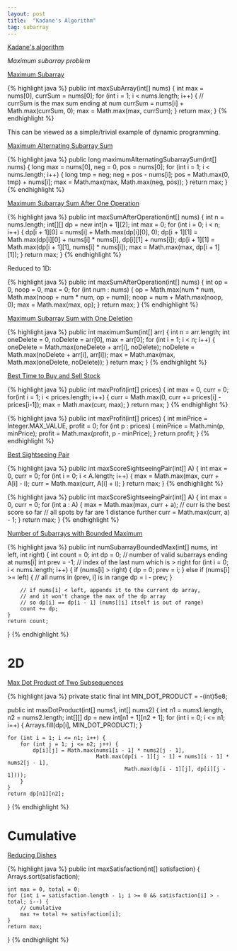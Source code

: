 ```yaml
---
layout: post
title:  "Kadane's Algorithm"
tag: subarray
---
```

[Kadane's algorithm](https://en.wikipedia.org/wiki/Maximum_subarray_problem#Kadane's_algorithm)

*Maximum subarray problem*

[Maximum Subarray][maximum-subarray]

{% highlight java %}
public int maxSubArray(int[] nums) {
    int max = nums[0], currSum = nums[0];
    for (int i = 1; i < nums.length; i++) {
        // currSum is the max sum ending at num
        currSum = nums[i] + Math.max(currSum, 0);
        max = Math.max(max, currSum);
    }
    return max;
}
{% endhighlight %}

This can be viewed as a simple/trivial example of dynamic programming.

[Maximum Alternating Subarray Sum][maximum-alternating-subarray-sum]

{% highlight java %}
public long maximumAlternatingSubarraySum(int[] nums) {
    long max = nums[0], neg = 0, pos = nums[0];
    for (int i = 1; i < nums.length; i++) {
        long tmp = neg;
        neg = pos - nums[i];
        pos = Math.max(0, tmp) + nums[i];
        max = Math.max(max, Math.max(neg, pos));
    }
    return max;
}
{% endhighlight %}

[Maximum Subarray Sum After One Operation][maximum-subarray-sum-after-one-operation]

{% highlight java %}
public int maxSumAfterOperation(int[] nums) {
    int n = nums.length;
    int[][] dp = new int[n + 1][2];
    int max = 0;
    for (int i = 0; i < n; i++) {
        dp[i + 1][0] = nums[i] + Math.max(dp[i][0], 0);
        dp[i + 1][1] = Math.max(dp[i][0] + nums[i] * nums[i], dp[i][1] + nums[i]);
        dp[i + 1][1] = Math.max(dp[i + 1][1], nums[i] * nums[i]);
        max = Math.max(max, dp[i + 1][1]);
    }
    return max;
}
{% endhighlight %}

Reduced to 1D:

{% highlight java %}
public int maxSumAfterOperation(int[] nums) {
    int op = 0, noop = 0, max = 0;
    for (int num : nums) {
        op = Math.max(num * num, Math.max(noop + num * num, op + num));
        noop = num + Math.max(noop, 0);
        max = Math.max(max, op);
    }
    return max;
}
{% endhighlight %}

[Maximum Subarray Sum with One Deletion][maximum-subarray-sum-with-one-deletion]

{% highlight java %}
public int maximumSum(int[] arr) {
    int n = arr.length;
    int oneDelete = 0, noDelete = arr[0], max = arr[0];
    for (int i = 1; i < n; i++) {
        oneDelete = Math.max(oneDelete + arr[i], noDelete);
        noDelete = Math.max(noDelete + arr[i], arr[i]);
        max = Math.max(max, Math.max(oneDelete, noDelete));
    }
    return max;
}
{% endhighlight %}

[Best Time to Buy and Sell Stock][best-time-to-buy-and-sell-stock]

{% highlight java %}
public int maxProfit(int[] prices) {
    int max = 0, curr = 0;
    for(int i = 1; i < prices.length; i++) {
        curr = Math.max(0, curr += prices[i] - prices[i-1]);
        max = Math.max(curr, max);
    }
    return max;
}
{% endhighlight %}

{% highlight java %}
public int maxProfit(int[] prices) {
    int minPrice = Integer.MAX_VALUE, profit = 0;
    for (int p : prices) {
        minPrice = Math.min(p, minPrice);
        profit = Math.max(profit, p - minPrice);
    }
    return profit;
}
{% endhighlight %}

[Best Sightseeing Pair][best-sightseeing-pair]

{% highlight java %}
public int maxScoreSightseeingPair(int[] A) {
    int max = 0, curr = 0;
    for (int i = 0; i < A.length; i++) {
        max = Math.max(max, curr + A[i] - i);
        curr = Math.max(curr, A[i] + i);
    }
    return max;
}
{% endhighlight %}

{% highlight java %}
public int maxScoreSightseeingPair(int[] A) {
    int max = 0, curr = 0;
    for (int a : A) {
        max = Math.max(max, curr + a);
        // curr is the best score so far
        // all spots by far are 1 distance further
        curr = Math.max(curr, a) - 1;
    }
    return max;
}
{% endhighlight %}

[Number of Subarrays with Bounded Maximum][number-of-subarrays-with-bounded-maximum]

{% highlight java %}
public int numSubarrayBoundedMax(int[] nums, int left, int right) {
    int count = 0;
    int dp = 0;  // number of valid subarrays ending at nums[i]
    int prev = -1;  // index of the last num which is > right
    for (int i = 0; i < nums.length; i++) {
        if (nums[i] > right) {
            dp = 0;
            prev = i;
        } else if (nums[i] >= left) {
            // all nums in (prev, i] is in range
            dp = i - prev;
        }

        // if nums[i] < left, appends it to the current dp array,
        // and it won't change the max of the dp array
        // so dp[i] == dp[i - 1] (nums[]i] itself is out of range)
        count += dp;
    }
    return count;
}
{% endhighlight %}

# 2D

[Max Dot Product of Two Subsequences][max-dot-product-of-two-subsequences]

{% highlight java %}
private static final int MIN_DOT_PRODUCT = -(int)5e8;

public int maxDotProduct(int[] nums1, int[] nums2) {
    int n1 = nums1.length, n2 = nums2.length;
    int[][] dp = new int[n1 + 1][n2 + 1];
    for (int i = 0; i <= n1; i++) {
        Arrays.fill(dp[i], MIN_DOT_PRODUCT);
    }

    for (int i = 1; i <= n1; i++) {
        for (int j = 1; j <= n2; j++) {
            dp[i][j] = Math.max(nums1[i - 1] * nums2[j - 1],
                                Math.max(dp[i - 1][j - 1] + nums1[i - 1] * nums2[j - 1],
                                         Math.max(dp[i - 1][j], dp[i][j - 1])));
        }
    }
    return dp[n1][n2];
}
{% endhighlight %}

# Cumulative

[Reducing Dishes][reducing-dishes]

{% highlight java %}
public int maxSatisfaction(int[] satisfaction) {
    Arrays.sort(satisfaction);

    int max = 0, total = 0;
    for (int i = satisfaction.length - 1; i >= 0 && satisfaction[i] > -total; i--) {
        // cumulative
        max += total += satisfaction[i];
    }
    return max;
}
{% endhighlight %}

[best-sightseeing-pair]: https://leetcode.com/problems/best-sightseeing-pair/
[best-time-to-buy-and-sell-stock]: https://leetcode.com/problems/best-time-to-buy-and-sell-stock/
[max-dot-product-of-two-subsequences]: https://leetcode.com/problems/max-dot-product-of-two-subsequences/
[maximum-alternating-subarray-sum]: https://leetcode.com/problems/maximum-alternating-subarray-sum/
[maximum-subarray]: https://leetcode.com/problems/maximum-subarray/
[maximum-subarray-sum-after-one-operation]: https://leetcode.com/problems/maximum-subarray-sum-after-one-operation/
[maximum-subarray-sum-with-one-deletion]: https://leetcode.com/problems/maximum-subarray-sum-with-one-deletion/
[number-of-subarrays-with-bounded-maximum]: https://leetcode.com/problems/number-of-subarrays-with-bounded-maximum/
[reducing-dishes]: https://leetcode.com/problems/reducing-dishes/
